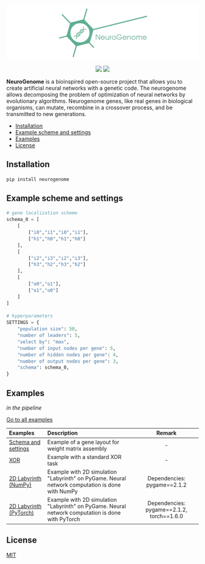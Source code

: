 <img src="https://raw.githubusercontent.com/Aiyyskhan/NeuroGenome/main/docs/NeuroGenome_1_1_white.jpeg" align="middle" width="1000"/>

<p align="center">
<img src="https://img.shields.io/badge/version-v0.1.5-blue.svg?style=flat&colorA=007D8A&colorB=E1523D">
<img src="https://img.shields.io/badge/license-MIT-brightgreen">
</p>

**NeuroGenome** is a bioinspired open-source project that allows you to create artificial neural networks with a genetic code.
The neurogenome allows decomposing the problem of optimization of neural networks by evolutionary algorithms.
Neurogenome genes, like real genes in biological organisms, can mutate, recombine in a crossover process, and be transmitted to new generations.

- [Installation](#installation)
- [Example scheme and settings](#example-scheme-and-settings)
- [Examples](#examples)
- [License](#license)

## Installation
```python
pip install neurogenome
```

## Example scheme and settings

```python
# gene localization scheme
schema_0 = [
	[
		["i0","i1","i0","i1"],
		["h1","h0","h1","h0"]
	],
	[
		["i2","i3","i2","i3"],
		["h3","h2","h3","h2"]
	],
	[
		["o0","o1"],
		["o1","o0"]
	]
]

# hyperparameters
SETTINGS = {
	"population size": 50,
	"number of leaders": 5,
	"select by": "max",
	"number of input nodes per gene": 5,
	"number of hidden nodes per gene": 4,
	"number of output nodes per gene": 3,
	"schema": schema_0,
}
```

## Examples

_in the pipeline_

[Go to all examples](https://github.com/Aiyyskhan/NeuroGenome/tree/main/examples)

| Examples | Description | Remark |
|:-|:-|:-:|
| [Schema and settings](https://github.com/Aiyyskhan/NeuroGenome/blob/main/examples/schema_settings.py)| Example of a gene layout for weight matrix assembly | - |
| [XOR](https://github.com/Aiyyskhan/NeuroGenome/blob/main/examples/XOR)	| Example with a standard XOR task	| - |
| [2D Labyrinth (NumPy)](https://github.com/Aiyyskhan/NeuroGenome/blob/main/examples/2D_Labyrinth_NumPy)	| Example with 2D simulation "Labyrinth" on PyGame. Neural network computation is done with NumPy | Dependencies: pygame==2.1.2 |
| [2D Labyrinth (PyTorch)](https://github.com/Aiyyskhan/NeuroGenome/blob/main/examples/2D_Labyrinth_PyTorch)	| Example with 2D simulation "Labyrinth" on PyGame. Neural network computation is done with PyTorch | Dependencies: pygame==2.1.2, torch==1.6.0 |

## License

[MIT](https://opensource.org/licenses/MIT)